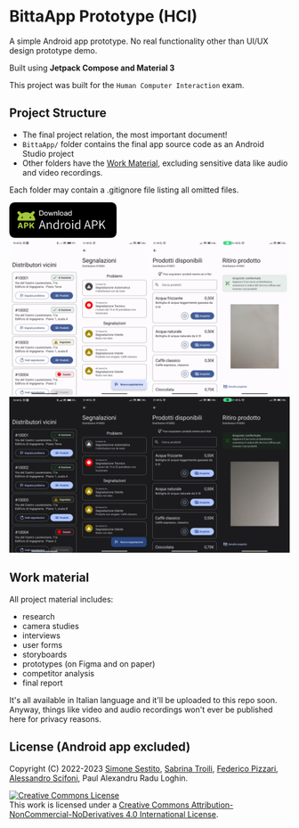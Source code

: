 # BittaApp Prototype (HCI)
A simple Android app prototype. No real functionality other than UI/UX design prototype demo.

Built using **Jetpack Compose and Material 3**

This project was built for the `Human Computer Interaction` exam.

## Project Structure

- The final project relation, the most important document!
- `BittaApp/` folder contains the final app source code as an Android Studio project
- Other folders have the [Work Material](#work-material), excluding sensitive data like audio and video recordings.

Each folder may contain a .gitignore file listing all omitted files.

[<img src=".github/assets/apk-badge.svg" height="64">](.github/assets/bitta-release-signed.apk?raw=true)
![Light theme app screenshots](.github/assets/light-theme-screenshots.jpg)
![Dark theme app screenshots](.github/assets/dark-theme-screenshots.jpg)

## Work material

All project material includes:
- research
- camera studies
- interviews
- user forms
- storyboards
- prototypes (on Figma and on paper)
- competitor analysis
- final report

It's all available in Italian language and it'll be uploaded to this repo soon.
Anyway, things like video and audio recordings won't ever be published here for privacy reasons.

## License (Android app excluded)

Copyright (C) 2022-2023
[Simone Sestito](https://github.com/simonesestito),
[Sabrina Troili](https://github.com/Deco71),
[Federico Pizzari](https://github.com/Deco71),
[Alessandro Scifoni](https://github.com/ernutella001),
Paul Alexandru Radu Loghin.

<a rel="license" href="http://creativecommons.org/licenses/by-nc-nd/4.0/"><img alt="Creative Commons License" style="border-width:0" src="https://i.creativecommons.org/l/by-nc-nd/4.0/88x31.png" /></a><br />This work is licensed under a <a rel="license" href="http://creativecommons.org/licenses/by-nc-nd/4.0/">Creative Commons Attribution-NonCommercial-NoDerivatives 4.0 International License</a>.
